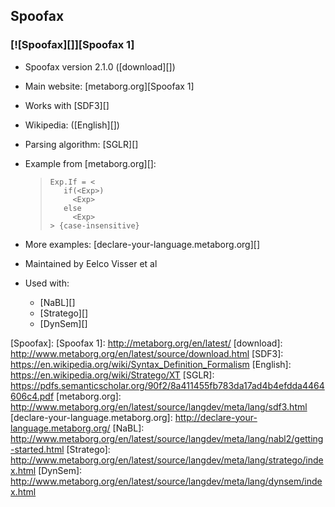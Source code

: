 ## Spoofax ##

### [![Spoofax][]][Spoofax 1] ###

 *  Spoofax version 2.1.0 ([download][])
 *  Main website: [metaborg.org][Spoofax 1]
 *  Works with [SDF3][]
 *  Wikipedia: ([English][])
 *  Parsing algorithm: [SGLR][]
 *  Example from [metaborg.org][]:
    
    > ``````````
    > Exp.If = <
    >    if(<Exp>)
    >      <Exp>
    >    else
    >      <Exp>
    > > {case-insensitive}
    > ``````````
 *  More examples: [declare-your-language.metaborg.org][]
 *  Maintained by Eelco Visser et al
 *  Used with:
    
     *  [NaBL][]
     *  [Stratego][]
     *  [DynSem][]


[Spoofax]: 
[Spoofax 1]: http://metaborg.org/en/latest/
[download]: http://www.metaborg.org/en/latest/source/download.html
[SDF3]: https://en.wikipedia.org/wiki/Syntax_Definition_Formalism
[English]: https://en.wikipedia.org/wiki/Stratego/XT
[SGLR]: https://pdfs.semanticscholar.org/90f2/8a411455fb783da17ad4b4efdda4464606c4.pdf
[metaborg.org]: http://www.metaborg.org/en/latest/source/langdev/meta/lang/sdf3.html
[declare-your-language.metaborg.org]: http://declare-your-language.metaborg.org/
[NaBL]: http://www.metaborg.org/en/latest/source/langdev/meta/lang/nabl2/getting-started.html
[Stratego]: http://www.metaborg.org/en/latest/source/langdev/meta/lang/stratego/index.html
[DynSem]: http://www.metaborg.org/en/latest/source/langdev/meta/lang/dynsem/index.html